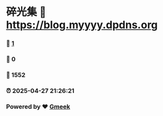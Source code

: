 # 碎光集 :link: https://blog.myyyy.dpdns.org 
### :page_facing_up: [1](https://blog.myyyy.dpdns.org/tag.html) 
### :speech_balloon: 0 
### :hibiscus: 1552 
### :alarm_clock: 2025-04-27 21:26:21 
### Powered by :heart: [Gmeek](https://github.com/Meekdai/Gmeek)
